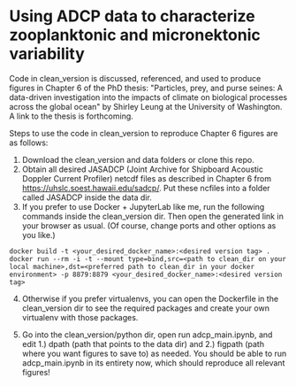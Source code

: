 # Using ADCP data to characterize zooplanktonic and micronektonic variability

Code in clean_version is discussed, referenced, and used to produce figures in Chapter 6 of the PhD thesis: "Particles, prey, and purse seines: A data-driven investigation into the impacts of climate on biological processes across the global ocean" by Shirley Leung at the University of Washington. A link to the thesis is forthcoming.

Steps to use the code in clean_version to reproduce Chapter 6 figures are as follows:  
1. Download the clean_version and data folders or clone this repo. 
2. Obtain all desired JASADCP (Joint Archive for Shipboard Acoustic Doppler Current Profiler) netcdf files as described in Chapter 6 from https://uhslc.soest.hawaii.edu/sadcp/. Put these ncfiles into a folder called JASADCP inside the data dir.
3. If you prefer to use Docker + JupyterLab like me, run the following commands inside the clean_version dir. Then open the generated link in your browser as usual. (Of course, change ports and other options as you like.)

```
docker build -t <your_desired_docker_name>:<desired version tag> .
docker run --rm -i -t --mount type=bind,src=<path to clean_dir on your local machine>,dst=<preferred path to clean_dir in your docker environment> -p 8879:8879 <your_desired_docker_name>:<desired version tag>
```

4. Otherwise if you prefer virtualenvs, you can open the Dockerfile in the clean_version dir to see the required packages and create your own virtualenv with those packages.

5. Go into the clean_version/python dir, open run adcp_main.ipynb, and edit 1.) dpath (path that points to the data dir) and 2.) figpath (path where you want figures to save to) as needed. You should be able to run adcp_main.ipynb in its entirety now, which should reproduce all relevant figures!
